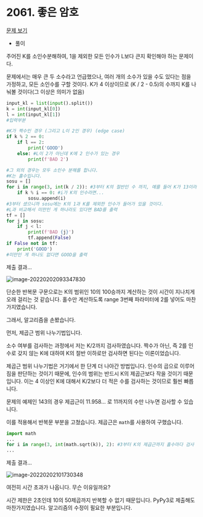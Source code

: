 # 2061. 좋은 암호

[문제 보기](https://www.acmicpc.net/problem/2061)

- 풀이

주어진 K를 소인수분해하여, 1을 제외한 모든 인수가 L보다 큰지 확인해야 하는 문제이다.

문제에서는 매우 큰 두 소수라고 언급했으나, 여러 개의 소수가 있을 수도 있다는 점을 가정하고, 모든 소인수를 구할 것이다. K가 4 이상이므로 (K / 2 - 0.5)의 수까지 K를 나눠볼 것이다(그 이상은 의미가 없음)

```python
input_kl = list(input().split())
k = int(input_kl[0])
l = int(input_kl[1])
#입력부분

#K가 짝수인 경우 (그리고 L이 2인 경우) (edge case)
if k % 2 == 0: 
    if l == 2:
        print('GOOD')
    else: #L이 2가 아닌데 K에 2 인수가 있는 경우
        print(f'BAD 2')

#그 외의 경우는 모두 소인수 분해를 합니다.
#K는 홀수입니다.
sosu = []
for i in range(3, int(k / 2)): #3부터 K의 절반인 수 까지, 예를 들어 K가 13이라면 6까지
    if k % i == 0: #i가 K의 인수라면...
        sosu.append(i)
#3부터 셌으니까 sosu에는 K의 1과 K를 제외한 인수가 들어가 있을 것이다.
#L과 비교해서 미만인 게 하나라도 있다면 BAD를 출력
tf = []
for j in sosu:
    if j < l:
        print(f'BAD {j}')
        tf.append(False)
if False not in tf:
    print('GOOD')
#미만인 게 하나도 없다면 GOOD을 출력
```

제출 결과...

![image-20220202093347830](C:\Users\1004r\AppData\Roaming\Typora\typora-user-images\image-20220202093347830.png)

단순한 반복문 구문으로는 K의 범위인 10의 100승까지 계산하는 것이 시간이 지나치게 오래 걸리는 것 같습니다. 홀수만 계산하도록 range 3번째 파라미터에 2를 넣어도 마찬가지였습니다.

그래서, 알고리즘을 손봤습니다.

먼저, 제곱근 범위 나누기법입니다.

소수 여부를 검사하는 과정에서 저는 K/2까지 검사하였습니다. 짝수가 아닌, 즉 2를 인수로 갖지 않는 K에 대하여 K의 절반 이하로만 검사하면 된다는 이론이었습니다.

제곱근 범위 나누기법은 거기에서 한 단계 더 나아간 방법입니다. 인수의 곱으로 이루어짐을 판단하는 것이기 때문에, 인수의 범위는 반드시 K의 제곱근보다 작을 것이기 때문입니다. 이는 4 이상인 K에 대해서 K/2보다 더 적은 수를 검사하는 것이므로 훨씬 빠릅니다.

문제의 예제인 143의 경우 제곱근이 11.958... 로 11까지의 수만 나누면 검사할 수 있습니다.

이를 적용해서 반복문 부분을 고쳤습니다. 제곱근은 `math`를 사용하여 구했습니다.

```python
import math
...
for i in range(3, int(math.sqrt(k)), 2): #3부터 K의 제곱근까지 홀수마다 검사
...
```

제출 결과...

![image-20220202101730348](C:\Users\1004r\AppData\Roaming\Typora\typora-user-images\image-20220202101730348.png)

여전히 시간 초과가 나옵니다. 무슨 이유일까요?

시간 제한은 2초인데 10의 50제곱까지 반복할 수 없기 때문입니다. PyPy3로 제출해도 마찬가지였습니다. 알고리즘의 수정이 필요한 부분입니다.